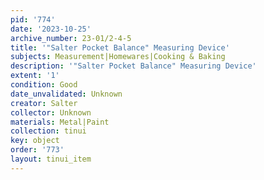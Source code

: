 ```yaml
---
pid: '774'
date: '2023-10-25'
archive_number: 23-01/2-4-5
title: '"Salter Pocket Balance" Measuring Device'
subjects: Measurement|Homewares|Cooking & Baking
description: '"Salter Pocket Balance" Measuring Device'
extent: '1'
condition: Good
date_unvalidated: Unknown
creator: Salter
collector: Unknown
materials: Metal|Paint
collection: tinui
key: object
order: '773'
layout: tinui_item
---
```

